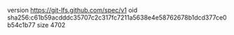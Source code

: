 version https://git-lfs.github.com/spec/v1
oid sha256:c61b59acdddc35707c2c317fc7211a5638e4e58762678b1dcd377ce0b54c1b77
size 4702
